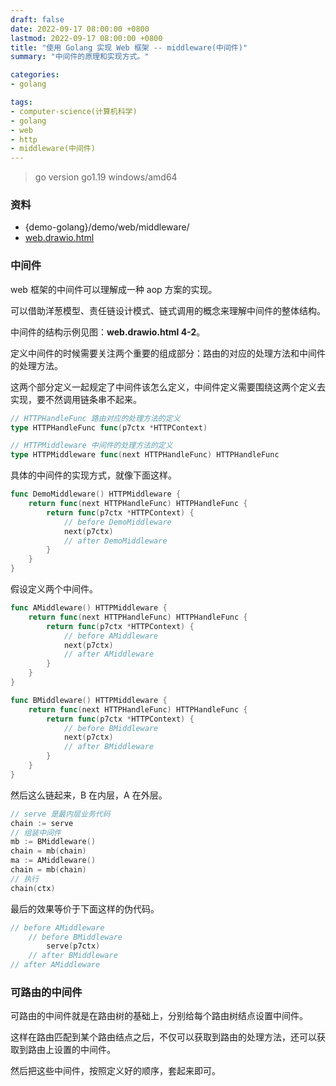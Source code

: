 ```yaml
---
draft: false
date: 2022-09-17 08:00:00 +0800
lastmod: 2022-09-17 08:00:00 +0800
title: "使用 Golang 实现 Web 框架 -- middleware(中间件)"
summary: "中间件的原理和实现方式。"

categories:
- golang

tags:
- computer-science(计算机科学)
- golang
- web
- http
- middleware(中间件)
---
```


> go version go1.19 windows/amd64

### 资料

- {demo-golang}/demo/web/middleware/
- <a href="/drawio/computer-science/programming-language/golang/web.drawio.html">web.drawio.html</a>

### 中间件

web 框架的中间件可以理解成一种 aop 方案的实现。

可以借助洋葱模型、责任链设计模式、链式调用的概念来理解中间件的整体结构。

中间件的结构示例见图：**web.drawio.html 4-2**。

定义中间件的时候需要关注两个重要的组成部分：路由的对应的处理方法和中间件的处理方法。

这两个部分定义一起规定了中间件该怎么定义，中间件定义需要围绕这两个定义去实现，要不然调用链条串不起来。

```go
// HTTPHandleFunc 路由对应的处理方法的定义
type HTTPHandleFunc func(p7ctx *HTTPContext)
```

```go
// HTTPMiddleware 中间件的处理方法的定义
type HTTPMiddleware func(next HTTPHandleFunc) HTTPHandleFunc
```

具体的中间件的实现方式，就像下面这样。

```go
func DemoMiddleware() HTTPMiddleware {
	return func(next HTTPHandleFunc) HTTPHandleFunc {
		return func(p7ctx *HTTPContext) {
			// before DemoMiddleware
			next(p7ctx)
			// after DemoMiddleware
		}
	}
}
```

假设定义两个中间件。

```go
func AMiddleware() HTTPMiddleware {
	return func(next HTTPHandleFunc) HTTPHandleFunc {
		return func(p7ctx *HTTPContext) {
		    // before AMiddleware
			next(p7ctx)
			// after AMiddleware
		}
	}
}

func BMiddleware() HTTPMiddleware {
	return func(next HTTPHandleFunc) HTTPHandleFunc {
		return func(p7ctx *HTTPContext) {
			// before BMiddleware
			next(p7ctx)
			// after BMiddleware
		}
	}
}
```

然后这么链起来，B 在内层，A 在外层。

```go
// serve 是最内层业务代码
chain := serve
// 组装中间件
mb := BMiddleware()
chain = mb(chain)
ma := AMiddleware()
chain = mb(chain)
// 执行
chain(ctx)
```

最后的效果等价于下面这样的伪代码。

```go
// before AMiddleware
    // before BMiddleware
        serve(p7ctx)
    // after BMiddleware
// after AMiddleware
```

### 可路由的中间件

可路由的中间件就是在路由树的基础上，分别给每个路由树结点设置中间件。

这样在路由匹配到某个路由结点之后，不仅可以获取到路由的处理方法，还可以获取到路由上设置的中间件。

然后把这些中间件，按照定义好的顺序，套起来即可。
